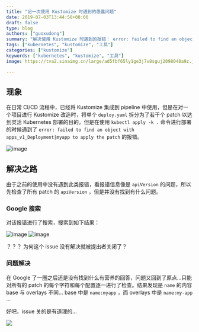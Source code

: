```yaml
---
title: "记一次使用 Kustomize 时遇到的愚蠢问题"
date: 2019-07-03T13:44:50+08:00
draft: false
type: blog
authors: ["guoxudong"]
summary: "解决使用 Kustomize 时遇到的报错： error: failed to find an object with apps_v1_Deployment|myapp to apply the patch "
tags: ["kubernetes", "kustomize", "工具"]
categories: ["kustomize"]
keywords: ["kubernetes", "kustomize", "工具"]
image: https://tva2.sinaimg.cn/large/ad5fbf65ly1ge3j7v8sguj2098048a9z.jpg

---
```


## 现象

在日常 CI/CD 流程中，已经将 Kustomize 集成到 pipeline 中使用，但是在对一个项目进行 Kustomize 改造时，将单个 `deploy.yaml` 拆分为了若干个 patch 以达到灵活 Kubernetes 部署的目的。但是在使用 `kubectl apply -k .` 命令进行部署的时候遇到了 `error: failed to find an object with apps_v1_Deployment|myapp to apply the patch` 的报错。

![image](http://tva2.sinaimg.cn/large/ad5fbf65gy1g4mm1m3vx9j21oe10y102.jpg)

## 解决之路

由于之前的使用中没有遇到此类报错，看报错信息像是 `apiVersion` 的问题，所以先检查了所有 patch 的 `apiVersion` ，但是并没有找到有什么问题。

### Google 搜索

对该报错进行了搜索，搜索到如下结果：

![image](https://tva2.sinaimg.cn/large/ad5fbf65gy1g4mmee8ctxj21900ns44c.jpg)
![image](https://tva2.sinaimg.cn/large/ad5fbf65gy1g4mmgrdz0fj21ou1b6wro.jpg)

？？？ 为何这个 issue 没有解决就被提出者关闭了？

### 问题解决

在 Google 了一圈之后还是没有找到什么有营养的回答，问题又回到了原点...只能对所有的 patch 的每个字符和每个配置逐一进行了检查。结果发现是 `name` 的内容 base 与 overlays 不同... base 中是 `name:myapp` ，而 overlays 中是 `name:my-app` ...

好吧，issue 关的是有道理的...

![](https://tva2.sinaimg.cn/large/ad5fbf65gy1g4mmuqm6n2j2098048a9z.jpg)
